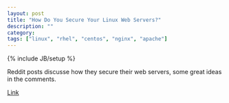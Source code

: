 ```yaml
---
layout: post
title: "How Do You Secure Your Linux Web Servers?"
description: ""
category: 
tags: ["linux", "rhel", "centos", "nginx", "apache"]
---
```

{% include JB/setup %}

Reddit posts discusse how they secure their web servers, some great ideas in the comments.

[Link](https://www.reddit.com/r/sysadmin/comments/20b414/how_do_you_secure_your_linux_web_servers/)